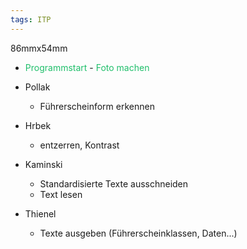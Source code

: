 ```yaml
---
tags: ITP
---
```

86mmx54mm

- <span style='color:#20bf6b'>Programmstart</span>
-<span style='color:#20bf6b'> Foto machen</span>


- Pollak
	- Führerscheinform erkennen

- Hrbek
	- entzerren, Kontrast

- Kaminski
	- Standardisierte Texte ausschneiden
	- Text lesen

- Thienel
	- Texte ausgeben (Führerscheinklassen, Daten...)